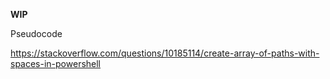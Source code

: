 **WIP**

Pseudocode

https://stackoverflow.com/questions/10185114/create-array-of-paths-with-spaces-in-powershell
